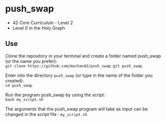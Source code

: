 # push_swap
* 42 Core Curriculum - Level 2
* Level 0 in the Holy Graph<br>


## Use

Clone the repository in your terminal and create a folder named push_swap (or the name you prefer):<br>
`git clone https://github.com/mochan42/push_swap.git push_swap`

Enter into the directory `push_swap` (or type in the name of the folder you created):<br>
`cd push_swap`

Run the program push_swap by using the script:<br>
`bash my_script.sh`

The arguments that the push_swap program will take as input can be changed in the script file : `my_script.sh`
